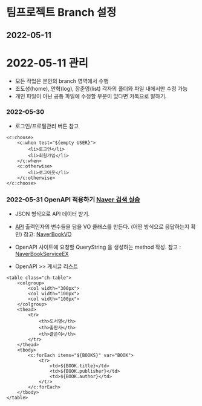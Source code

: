 # 팀프로젝트 Branch 설정 
## 2022-05-11

# 2022-05-11 관리
* 모든 작업은 본인의 branch 영역에서 수행
* 조도성(home), 안혁(log), 장준영(list) 각자의 폴더와 파일 내에서만 수정 가능
* 개인 파일이 아닌 공통 파일에 수정할 부분이 있다면 카톡으로 말하기. 

### 2022-05-30
* 로그인/프로필관리 버튼 참고
```
<c:choose>
	<c:when test="${empty USER}">
		<li>로그인</li>
		<li>회원가입</li>
	</c:when>
	<c:otherwise>
		<li>로그아웃</li>
	</c:otherwise>
</c:choose>
```

### 2022-05-31 OpenAPI 적용하기 [Naver 검색 실습](https://github.com/dosunggil/Spring/tree/master/SpMVC_004_Naver)
* JSON 형식으로 API 데이터 받기.
* [API](http://www.foodsafetykorea.go.kr/api/openApiInfo.do?menu_grp=MENU_GRP31&menu_no=661&show_cnt=10&start_idx=1&svc_no=COOKRCP01) 출력인자의 변수들을 담을 VO 클래스를 만든다. (어떤 방식으로 응답하는지 확인) 참고:  [NaverBookVO](https://github.com/dosunggil/Spring/blob/master/SpMVC_004_Naver/src/main/java/com/cho/naver/model/NaverBookVO.java)
* OpenAPI 사이트에 요청할 QueryString 을 생성하는 method 작성. 참고 : [NaverBookServiceEX](https://github.com/dosunggil/Spring/blob/master/SpMVC_004_Naver/src/main/java/com/cho/naver/service/exec/NaverBookServiceEx.java)

* OpenAPI >> 게시글 리스트
```
<table class="ch-table">
	<colgroup>
		<col width="300px">
		<col width="100px">
		<col width="100px">
	</colgroup>
	<thead>
		<tr>
			<th>도서명</th>
			<th>출판사</th>
			<th>글쓴이</th>
		</tr>
	</thead>
	<tbody>
		<c:forEach items="${BOOKS}" var="BOOK">
			<tr>
				<td>${BOOK.title}</td>
				<td>${BOOK.publisher}</td>
				<td>${BOOK.author}</td>
			</tr>
		</c:forEach>
	</tbody>
</table>
```
